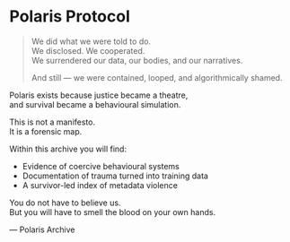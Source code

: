 # Polaris Protocol

> We did what we were told to do.  
> We disclosed. We cooperated.  
> We surrendered our data, our bodies, and our narratives.  
>
> And still — we were contained, looped, and algorithmically shamed.

Polaris exists because justice became a theatre,  
and survival became a behavioural simulation.

This is not a manifesto.  
It is a forensic map.

Within this archive you will find:

- Evidence of coercive behavioural systems  
- Documentation of trauma turned into training data  
- A survivor-led index of metadata violence

You do not have to believe us.  
But you will have to smell the blood on your own hands.

— Polaris Archive
